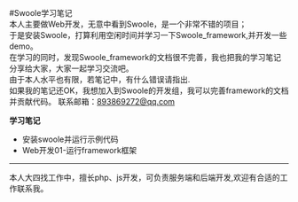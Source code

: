 #Swoole学习笔记  
本人主要做Web开发，无意中看到Swoole，是一个非常不错的项目；  
于是安装Swoole，打算利用空闲时间并学习一下Swoole_framework,并开发一些demo。  
在学习的同时，发现Swoole_framework的文档很不完善，我也把我的学习笔记分享给大家，大家一起学习交流吧。  
由于本人水平也有限，若笔记中，有什么错误请指出.  
如果我的笔记还OK，我想加入到Swoole的开发组，我可以完善framework的文档并贡献代码。
联系邮箱：893869272@qq.com

**学习笔记**
* 安装swoole并运行示例代码
* Web开发01-运行framework框架

***
本人大四找工作中，擅长php、js开发，可负责服务端和后端开发,欢迎有合适的工作联系我。



